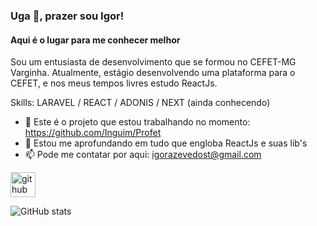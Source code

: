 ### Uga 👋, prazer sou Igor!
#### Aqui é o lugar para me conhecer melhor
Sou um entusiasta de desenvolvimento que se formou no CEFET-MG Varginha. Atualmente, estágio desenvolvendo uma plataforma para o CEFET, e nos meus tempos livres estudo ReactJs.

Skills: LARAVEL / REACT / ADONIS / NEXT (ainda conhecendo)

- 🔭 Este é o projeto que estou trabalhando no momento: https://github.com/Inguim/Profet
- 🌱 Estou me aprofundando em tudo que engloba ReactJs e suas lib's 
- 📫 Pode me contatar por aqui: igorazevedost@gmail.com 


[<img src='https://cdn.jsdelivr.net/npm/simple-icons@3.0.1/icons/github.svg' alt='github' height='40'>](https://github.com/Inguim)  


![GitHub stats](https://github-readme-stats.vercel.app/api?username=Inguim&show_icons=true)  

